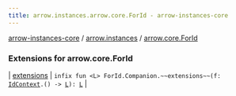 ```yaml
---
title: arrow.instances.arrow.core.ForId - arrow-instances-core
---
```


[arrow-instances-core](../../index.html) / [arrow.instances](../index.html) / [arrow.core.ForId](./index.html)

### Extensions for arrow.core.ForId

| [extensions](extensions.html) | `infix fun <L> ForId.Companion.~~extensions~~(f: `[`IdContext`](../-id-context/index.html)`.() -> `[`L`](extensions.html#L)`): `[`L`](extensions.html#L) |

